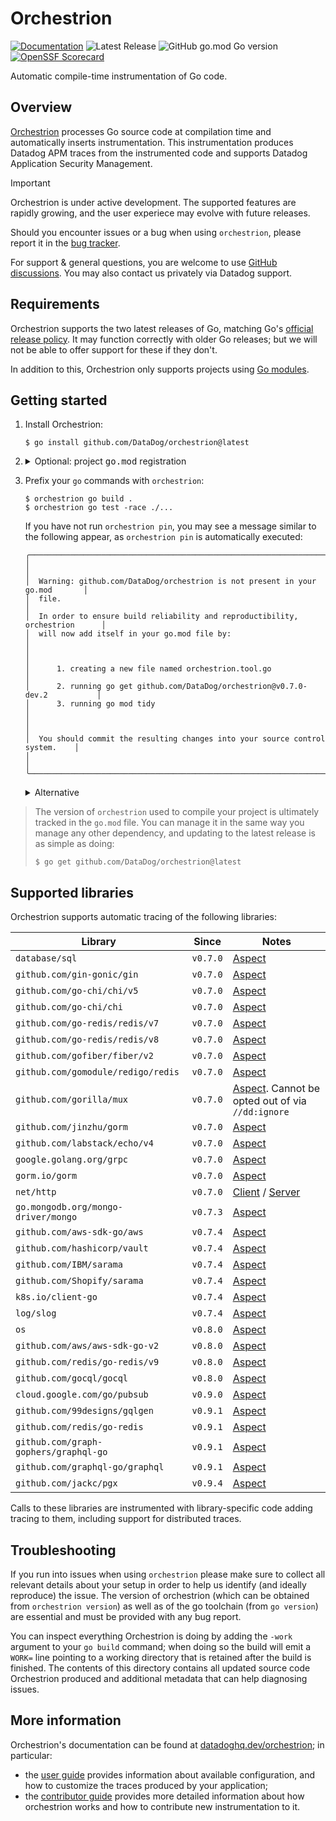 # Orchestrion

[![Documentation](https://img.shields.io/badge/documentation-datadoghq.dev/orchestrion-blue.svg?style=flat)](https://datadoghq.dev/orchestrion)
![Latest Release](https://img.shields.io/github/v/release/DataDog/orchestrion?display_name=tag&label=Latest%20Release)
![GitHub go.mod Go version](https://img.shields.io/github/go-mod/go-version/datadog/orchestrion)
[![OpenSSF Scorecard](https://api.scorecard.dev/projects/github.com/DataDog/orchestrion/badge)](https://scorecard.dev/viewer/?uri=github.com/DataDog/orchestrion)

Automatic compile-time instrumentation of Go code.

## Overview

[Orchestrion](https://en.wikipedia.org/wiki/Orchestrion) processes Go source code at compilation time and automatically
inserts instrumentation. This instrumentation produces Datadog APM traces from the instrumented code and supports
Datadog Application Security Management.

> [!IMPORTANT]
> Orchestrion is under active development. The supported features are rapidly growing, and the user experiece may evolve
> with future releases.
>
> Should you encounter issues or a bug when using `orchestrion`, please report it in the [bug tracker][gh-issues].
>
> For support & general questions, you are welcome to use [GitHub discussions][gh-discussions]. You may also contact us
> privately via Datadog support.
>
> [gh-issues]: https://github.com/DataDog/orchestrion/issues/new/choose
> [gh-discussions]: https://github.com/DataDog/orchestrion/discussions

## Requirements

Orchestrion supports the two latest releases of Go, matching Go's [official release policy][go-releases]. It may
function correctly with older Go releases; but we will not be able to offer support for these if they don't.

In addition to this, Orchestrion only supports projects using [Go modules][go-modules].

[go-releases]: https://go.dev/doc/devel/release#policy
[go-modules]: https://pkg.go.dev/cmd/go#hdr-Modules__module_versions__and_more

## Getting started

1. Install Orchestrion:
    ```console
    $ go install github.com/DataDog/orchestrion@latest
    ```

2. <details><summary>Optional: project <tt>go.mod</tt> registration</summary>

      >  You can automatically add `orchestrion` to your project's dependencies by running:
      > ```console
      > $ orchestrion pin
      > ```
      > This will:
      > 1. Create a new `orchestrion.tool.go` file containing content similar to:
      >     ```go
      >     // Code generated by `orchestrion pin`; DO NOT EDIT.
      >
      >     // This file is generated by `orchestrion pin`, and is used to include a blank import of the
      >     // orchestrion package(s) so that `go mod tidy` does not remove the requirements from go.mod.
      >     // This file should be checked into source control.
      >
      >     //go:build tools
      >
      >     package tools
      >
      >     import _ "github.com/DataDog/orchestrion"
      >     ```
      > 2. Run `go get github.com/DataDog/orchstrion@<current-release>` to make sure the project version corresponds to the
      >    one currently being used
      > 3. Run `go mod tidy` to make sure your `go.mod` and `go.sum` files are up-to-date
      >
      > If you do not run this command, it will be done automatically when required. Once done, the version of `orchestrion`
      > used by this project can be controlled directly using the `go.mod` file, as you would control any other dependency.
    </details>

3. Prefix your `go` commands with `orchestrion`:
    ```console
    $ orchestrion go build .
    $ orchestrion go test -race ./...
    ```

    If you have not run `orchestrion pin`, you may see a message similar to the following appear, as `orchestrion pin`
    is automatically executed:
    ```
    ╭──────────────────────────────────────────────────────────────────────────────╮
    │                                                                              │
    │  Warning: github.com/DataDog/orchestrion is not present in your go.mod       │
    │  file.                                                                       │
    │  In order to ensure build reliability and reproductibility, orchestrion      │
    │  will now add itself in your go.mod file by:                                 │
    │                                                                              │
    │      1. creating a new file named orchestrion.tool.go                        │
    │      2. running go get github.com/DataDog/orchestrion@v0.7.0-dev.2           │
    │      3. running go mod tidy                                                  │
    │                                                                              │
    │  You should commit the resulting changes into your source control system.    │
    │                                                                              │
    ╰──────────────────────────────────────────────────────────────────────────────╯
    ```


    <details><summary>Alternative</summary>

    > _Orchestrion_ at the core is a standard Go toolchain `-toolexec` proxy. Instead of using `orchestrion go`, you can
    > also manually provide the `-toolexec` argument to `go` commands that accept it:
    > ```console
    > $ go build -toolexec 'orchestrion toolexec' .
    > $ go test -toolexec 'orchestrion toolexec' -race .
    > ```
    </details>

> The version of `orchestrion` used to compile your project is ultimately tracked in the `go.mod` file. You can manage
> it in the same way you manage any other dependency, and updating to the latest release is as simple as doing:
> ```console
> $ go get github.com/DataDog/orchestrion@latest
> ```

## Supported libraries

Orchestrion supports automatic tracing of the following libraries:

Library                               | Since    | Notes
--------------------------------------|:--------:|-----------------------------------------------
`database/sql`                        | `v0.7.0` | [Aspect][db-sql]
`github.com/gin-gonic/gin`            | `v0.7.0` | [Aspect][gin]
`github.com/go-chi/chi/v5`            | `v0.7.0` | [Aspect][chi-v5]
`github.com/go-chi/chi`               | `v0.7.0` | [Aspect][chi-v1]
`github.com/go-redis/redis/v7`        | `v0.7.0` | [Aspect][go-redis-v7]
`github.com/go-redis/redis/v8`        | `v0.7.0` | [Aspect][go-redis-v8]
`github.com/gofiber/fiber/v2`         | `v0.7.0` | [Aspect][fiber-v2]
`github.com/gomodule/redigo/redis`    | `v0.7.0` | [Aspect][redigo]
`github.com/gorilla/mux`              | `v0.7.0` | [Aspect][gorilla]. Cannot be opted out of via `//dd:ignore`
`github.com/jinzhu/gorm`              | `v0.7.0` | [Aspect][jinzhu-gorm]
`github.com/labstack/echo/v4`         | `v0.7.0` | [Aspect][echo]
`google.golang.org/grpc`              | `v0.7.0` | [Aspect][grpc]
`gorm.io/gorm`                        | `v0.7.0` | [Aspect][gorm]
`net/http`                            | `v0.7.0` | [Client][net-http.client] / [Server][net-http.server]
`go.mongodb.org/mongo-driver/mongo`   | `v0.7.3` | [Aspect][mongo]
`github.com/aws-sdk-go/aws`           | `v0.7.4` | [Aspect][aws-sdk-go]
`github.com/hashicorp/vault`          | `v0.7.4` | [Aspect][hashicorp-vault]
`github.com/IBM/sarama`               | `v0.7.4` | [Aspect][ibm-sarama]
`github.com/Shopify/sarama`           | `v0.7.4` | [Aspect][shopify-sarama]
`k8s.io/client-go`                    | `v0.7.4` | [Aspect][k8s-client]
`log/slog`                            | `v0.7.4` | [Aspect][log-slog]
`os`                                  | `v0.8.0` | [Aspect][os]
`github.com/aws/aws-sdk-go-v2`        | `v0.8.0` | [Aspect][aws-sdk-go-v2]
`github.com/redis/go-redis/v9`        | `v0.8.0` | [Aspect][go-redis-v9]
`github.com/gocql/gocql`              | `v0.8.0` | [Aspect][gocql]
`cloud.google.com/go/pubsub`          | `v0.9.0` | [Aspect][pubsub]
`github.com/99designs/gqlgen`         | `v0.9.1` | [Aspect][gqlgen]
`github.com/redis/go-redis`           | `v0.9.1` | [Aspect][go-redis]
`github.com/graph-gophers/graphql-go` | `v0.9.1` | [Aspect][graph-gophers]
`github.com/graphql-go/graphql`       | `v0.9.1` | [Aspect][graphql]
`github.com/jackc/pgx`                | `v0.9.4` | [Aspect][pgx]

[db-sql]: https://datadoghq.dev/orchestrion/docs/built-in/stdlib/database-sql/
[gin]: https://datadoghq.dev/orchestrion/docs/built-in/http/gin/
[chi-v5]: https://datadoghq.dev/orchestrion/docs/built-in/http/chi/#use-v5-tracer-middleware
[chi-v1]: https://datadoghq.dev/orchestrion/docs/built-in/http/chi/#use-v1-tracer-middleware
[go-redis-v7]: https://datadoghq.dev/orchestrion/docs/built-in/databases/go-redis/#wrap-v7-client
[go-redis-v8]: https://datadoghq.dev/orchestrion/docs/built-in/databases/go-redis/#wrap-v8-client
[go-redis-v9]: https://datadoghq.dev/orchestrion/docs/built-in/databases/go-redis/#wrap-v9-client
[fiber-v2]: https://datadoghq.dev/orchestrion/docs/built-in/http/fiber/
[redigo]: https://datadoghq.dev/orchestrion/docs/built-in/databases/redigo/
[gorilla]: https://datadoghq.dev/orchestrion/docs/built-in/http/gorilla/
[jinzhu-gorm]: https://datadoghq.dev/orchestrion/docs/built-in/databases/gorm/#jinzhugorm
[echo]: https://datadoghq.dev/orchestrion/docs/built-in/http/echo/
[grpc]: https://datadoghq.dev/orchestrion/docs/built-in/grpc/
[gorm]: https://datadoghq.dev/orchestrion/docs/built-in/databases/gorm/#gormiogorm
[net-http.Client]: https://datadoghq.dev/orchestrion/docs/built-in/stdlib/net-http.client/
[net-http.Server]: https://datadoghq.dev/orchestrion/docs/built-in/stdlib/net-http.server/
[mongo]: https://datadoghq.dev/orchestrion/docs/built-in/databases/mongo/
[k8s-client]: https://datadoghq.dev/orchestrion/docs/built-in/k8s-client/
[hashicorp-vault]: https://datadoghq.dev/orchestrion/docs/built-in/api/vault/
[log-slog]: https://datadoghq.dev/orchestrion/docs/built-in/stdlib/slog/
[aws-sdk-go]: https://datadoghq.dev/orchestrion/docs/built-in/cloud/aws-sdk/
[aws-sdk-go-v2]: https://datadoghq.dev/orchestrion/docs/built-in/cloud/aws-sdk-v2/
[ibm-sarama]: https://datadoghq.dev/orchestrion/docs/built-in/datastreams/ibm_sarama/
[shopify-sarama]: https://datadoghq.dev/orchestrion/docs/built-in/datastreams/shopify_sarama/
[os]: https://datadoghq.dev/orchestrion/docs/built-in/stdlib/ossec/
[gocql]: https://datadoghq.dev/orchestrion/docs/built-in/databases/gocql/
[pubsub]: https://datadoghq.dev/orchestrion/docs/built-in/datastreams/gcp_pubsub/
[gqlgen]: https://datadoghq.dev/orchestrion/docs/built-in/graphql/gqlgen/
[go-redis]: https://datadoghq.dev/orchestrion/docs/built-in/databases/go-redis/#wrap-v0-client
[graph-gophers]: https://datadoghq.dev/orchestrion/docs/built-in/graphql/graph-gophers/
[graphql]: https://datadoghq.dev/orchestrion/docs/built-in/graphql/graphql-go/
[pgx]: https://datadoghq.dev/orchestrion/docs/built-in/databases/pgx

Calls to these libraries are instrumented with library-specific code adding tracing to them, including support for
distributed traces.

## Troubleshooting

If you run into issues when using `orchestrion` please make sure to collect all relevant details about your setup in
order to help us identify (and ideally reproduce) the issue. The version of orchestrion (which can be obtained from
`orchestrion version`) as well as of the go toolchain (from `go version`) are essential and must be provided with any
bug report.

You can inspect everything Orchestrion is doing by adding the `-work` argument to your `go build` command; when doing so
the build will emit a `WORK=` line pointing to a working directory that is retained after the build is finished. The
contents of this directory contains all updated source code Orchestrion produced and additional metadata that can help
diagnosing issues.

## More information

Orchestrion's documentation can be found at [datadoghq.dev/orchestrion](https://datadoghq.dev/orchestrion); in
particular:
- the [user guide](https://datadoghq.dev/orchestrion/docs/) provides information about available configuration, and how
  to customize the traces produced by your application;
- the [contributor guide](https://datadoghq.dev/orchestrion/contributing/) provides more detailed information about how
  orchestrion works and how to contribute new instrumentation to it.
